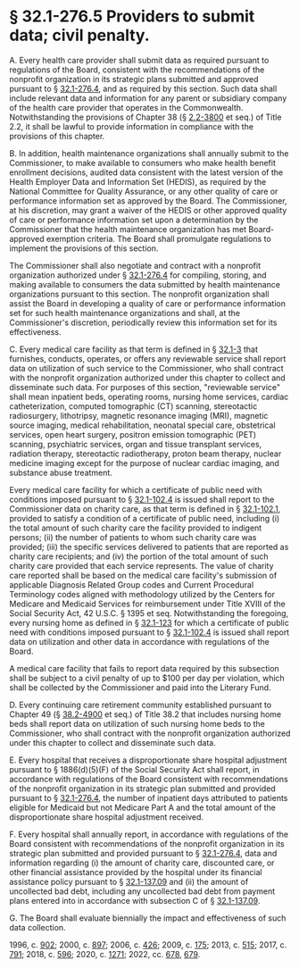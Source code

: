 # § 32.1-276.5 Providers to submit data; civil penalty.

<p>A. Every health care provider shall submit data as required pursuant to regulations of the Board, consistent with the recommendations of the nonprofit organization in its strategic plans submitted and approved pursuant to § <a href='/vacode/32.1-276.4/'>32.1-276.4</a>, and as required by this section. Such data shall include relevant data and information for any parent or subsidiary company of the health care provider that operates in the Commonwealth. Notwithstanding the provisions of Chapter 38 (§ <a href='/vacode/2.2-3800/'>2.2-3800</a> et seq.) of Title 2.2, it shall be lawful to provide information in compliance with the provisions of this chapter.</p><p>B. In addition, health maintenance organizations shall annually submit to the Commissioner, to make available to consumers who make health benefit enrollment decisions, audited data consistent with the latest version of the Health Employer Data and Information Set (HEDIS), as required by the National Committee for Quality Assurance, or any other quality of care or performance information set as approved by the Board. The Commissioner, at his discretion, may grant a waiver of the HEDIS or other approved quality of care or performance information set upon a determination by the Commissioner that the health maintenance organization has met Board-approved exemption criteria. The Board shall promulgate regulations to implement the provisions of this section.</p><p>The Commissioner shall also negotiate and contract with a nonprofit organization authorized under § <a href='/vacode/32.1-276.4/'>32.1-276.4</a> for compiling, storing, and making available to consumers the data submitted by health maintenance organizations pursuant to this section. The nonprofit organization shall assist the Board in developing a quality of care or performance information set for such health maintenance organizations and shall, at the Commissioner's discretion, periodically review this information set for its effectiveness.</p><p>C. Every medical care facility as that term is defined in § <a href='/vacode/32.1-3/'>32.1-3</a> that furnishes, conducts, operates, or offers any reviewable service shall report data on utilization of such service to the Commissioner, who shall contract with the nonprofit organization authorized under this chapter to collect and disseminate such data. For purposes of this section, "reviewable service" shall mean inpatient beds, operating rooms, nursing home services, cardiac catheterization, computed tomographic (CT) scanning, stereotactic radiosurgery, lithotripsy, magnetic resonance imaging (MRI), magnetic source imaging, medical rehabilitation, neonatal special care, obstetrical services, open heart surgery, positron emission tomographic (PET) scanning, psychiatric services, organ and tissue transplant services, radiation therapy, stereotactic radiotherapy, proton beam therapy, nuclear medicine imaging except for the purpose of nuclear cardiac imaging, and substance abuse treatment.</p><p>Every medical care facility for which a certificate of public need with conditions imposed pursuant to § <a href='/vacode/32.1-102.4/'>32.1-102.4</a> is issued shall report to the Commissioner data on charity care, as that term is defined in § <a href='/vacode/32.1-102.1/'>32.1-102.1</a>, provided to satisfy a condition of a certificate of public need, including (i) the total amount of such charity care the facility provided to indigent persons; (ii) the number of patients to whom such charity care was provided; (iii) the specific services delivered to patients that are reported as charity care recipients; and (iv) the portion of the total amount of such charity care provided that each service represents. The value of charity care reported shall be based on the medical care facility's submission of applicable Diagnosis Related Group codes and Current Procedural Terminology codes aligned with methodology utilized by the Centers for Medicare and Medicaid Services for reimbursement under Title XVIII of the Social Security Act, 42 U.S.C. § 1395 et seq. Notwithstanding the foregoing, every nursing home as defined in § <a href='/vacode/32.1-123/'>32.1-123</a> for which a certificate of public need with conditions imposed pursuant to § <a href='/vacode/32.1-102.4/'>32.1-102.4</a> is issued shall report data on utilization and other data in accordance with regulations of the Board.</p><p>A medical care facility that fails to report data required by this subsection shall be subject to a civil penalty of up to $100 per day per violation, which shall be collected by the Commissioner and paid into the Literary Fund.</p><p>D. Every continuing care retirement community established pursuant to Chapter 49 (§ <a href='/vacode/38.2-4900/'>38.2-4900</a> et seq.) of Title 38.2 that includes nursing home beds shall report data on utilization of such nursing home beds to the Commissioner, who shall contract with the nonprofit organization authorized under this chapter to collect and disseminate such data.</p><p>E. Every hospital that receives a disproportionate share hospital adjustment pursuant to § 1886(d)(5)(F) of the Social Security Act shall report, in accordance with regulations of the Board consistent with recommendations of the nonprofit organization in its strategic plan submitted and provided pursuant to § <a href='/vacode/32.1-276.4/'>32.1-276.4</a>, the number of inpatient days attributed to patients eligible for Medicaid but not Medicare Part A and the total amount of the disproportionate share hospital adjustment received.</p><p>F. Every hospital shall annually report, in accordance with regulations of the Board consistent with recommendations of the nonprofit organization in its strategic plan submitted and provided pursuant to § <a href='/vacode/32.1-276.4/'>32.1-276.4</a>, data and information regarding (i) the amount of charity care, discounted care, or other financial assistance provided by the hospital under its financial assistance policy pursuant to § <a href='/vacode/32.1-137.09/'>32.1-137.09</a> and (ii) the amount of uncollected bad debt, including any uncollected bad debt from payment plans entered into in accordance with subsection C of § <a href='/vacode/32.1-137.09/'>32.1-137.09</a>.</p><p>G. The Board shall evaluate biennially the impact and effectiveness of such data collection.</p><p>1996, c. <a href='http://lis.virginia.gov/cgi-bin/legp604.exe?961+ful+CHAP0902'>902</a>; 2000, c. <a href='http://lis.virginia.gov/cgi-bin/legp604.exe?001+ful+CHAP0897'>897</a>; 2006, c. <a href='http://lis.virginia.gov/cgi-bin/legp604.exe?061+ful+CHAP0426'>426</a>; 2009, c. <a href='http://lis.virginia.gov/cgi-bin/legp604.exe?091+ful+CHAP0175'>175</a>; 2013, c. <a href='http://lis.virginia.gov/cgi-bin/legp604.exe?131+ful+CHAP0515'>515</a>; 2017, c. <a href='http://lis.virginia.gov/cgi-bin/legp604.exe?171+ful+CHAP0791'>791</a>; 2018, c. <a href='http://lis.virginia.gov/cgi-bin/legp604.exe?181+ful+CHAP0596'>596</a>; 2020, c. <a href='http://lis.virginia.gov/cgi-bin/legp604.exe?201+ful+CHAP1271'>1271</a>; 2022, cc. <a href='http://lis.virginia.gov/cgi-bin/legp604.exe?221+ful+CHAP0678'>678</a>, <a href='http://lis.virginia.gov/cgi-bin/legp604.exe?221+ful+CHAP0679'>679</a>.</p>
